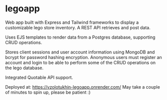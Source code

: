 # legoapp
Web app built with Express and Tailwind frameworks to display a customizable lego store inventory. A REST API retrieves and post data. 

Uses EJS templates to render data from a Postgres database, supporting CRUD operations. 

Stores client sessions and user account information using MongoDB and bcrypt for password hashing encryption. Anonymous users must register an account and login to be able to perform some of the CRUD operations on the lego database.  

Integrated Quotable API support.

Deployed at: https://vzolotukhin-legoapp.onrender.com/
May take a couple of minutes to spin up, please be patient :)
